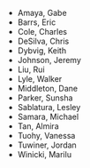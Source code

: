 * Amaya, Gabe
* Barrs, Eric
* Cole, Charles
* DeSilva, Chris
* Dybvig, Keith
* Johnson, Jeremy
* Liu, Rui
* Lyle, Walker
* Middleton, Dane
* Parker, Sunsha
* Sablatura, Lesley
* Samara, Michael
* Tan, Almira
* Tuohy, Vanessa
* Tuwiner, Jordan
* Winicki, Marilu
